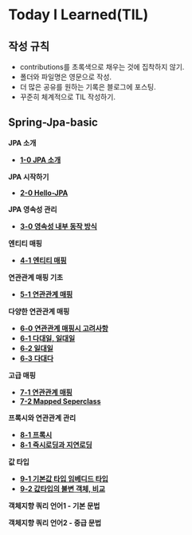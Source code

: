 # Today I Learned(TIL)

## 작성 규칙
- contributions를 초록색으로 채우는 것에 집착하지 않기.
- 폴더와 파일명은 영문으로 작성.
- 더 많은 공유를 원하는 기록은 블로그에 포스팅.
- 꾸준히 체계적으로 TIL 작성하기. 

## Spring-Jpa-basic

**JPA 소개**
- [**1-0 JPA 소개**](https://github.com/YeongJae0114/TIL/blob/main/Spring-Jpa-basic/Jpa-basic_1-0.md)

**JPA 시작하기**
- [**2-0 Hello-JPA**](https://github.com/YeongJae0114/TIL/blob/main/Spring-Jpa-basic/Jpa-basic_2-0.md)

**JPA 영속성 관리**
- [**3-0 영속성 내부 동작 방식**](https://github.com/YeongJae0114/TIL/blob/main/Spring-Jpa-basic/Jpa-basic_3-0.md)

**엔티티 매핑**
- [**4-1 엔티티 매핑**](https://github.com/YeongJae0114/TIL/blob/main/Spring-Jpa-basic/Jpa-basic_4-1.md)

**연관관계 매핑 기초**
- [**5-1 연관관계 매핑**](https://github.com/YeongJae0114/TIL/blob/main/Spring-Jpa-basic/Jpa-basic_5-1.md)

**다양한 연관관계 매핑**
- [**6-0 연관관계 매핑시 고려사항**](https://github.com/YeongJae0114/TIL/blob/main/Spring-Jpa-basic/Jpa-basic_6-0.md)
- [**6-1 다대일, 일대일**](https://github.com/YeongJae0114/TIL/blob/main/Spring-Jpa-basic/Jpa-basic_6-1.md)
- [**6-2 일대일**](https://github.com/YeongJae0114/TIL/blob/main/Spring-Jpa-basic/Jpa-basic_6-2.md)
- [**6-3 다대다**](https://github.com/YeongJae0114/TIL/blob/main/Spring-Jpa-basic/Jpa-basic_6-3.md)

**고급 매핑**
- [**7-1 연관관계 매핑**](https://github.com/YeongJae0114/TIL/blob/main/Spring-Jpa-basic/Jpa-basic_7-1.md)
- [**7-2 Mapped Seperclass**](https://github.com/YeongJae0114/TIL/blob/main/Spring-Jpa-basic/Jpa-basic_7-2.md)

**프록시와 연관관계 관리**
- [**8-1 프록시**](https://github.com/YeongJae0114/TIL/blob/main/Spring-Jpa-basic/Jpa-basic_8-1.md)
- [**8-1 즉시로딩과 지연로딩**](https://github.com/YeongJae0114/TIL/blob/main/Spring-Jpa-basic/Jpa-basic_8-2.md)


**값 타입**
- [**9-1 기본값 타입 임베디드 타입**](https://github.com/YeongJae0114/TIL/blob/main/Spring-Jpa-basic/Jpa-basic_9-1.md)
- [**9-2 값타입의 불변 객체, 비교**](https://github.com/YeongJae0114/TIL/blob/main/Spring-Jpa-basic/Jpa-basic_9-2.md)


**객체지향 쿼리 언어1 - 기본 문법**


**객체지향 쿼리 언어2 - 중급 문법**


